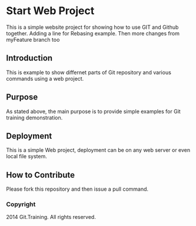 # Start Web Project

This is a simple website project for showing how to use GIT and Github together.
Adding a line for Rebasing example.
Then more changes from myFeature branch too

## Introduction

This is example to show differnet parts of Git repository and various commands using a web project.

## Purpose

As stated above, the main purpose is to provide simple examples for Git training demonstration.

## Deployment

This is a simple Web project, deployment can be on any web server or even local file system.

## How to Contribute

Please fork this repository and then issue a pull command.

### Copyright

2014 Git.Training. All rights reserved.
